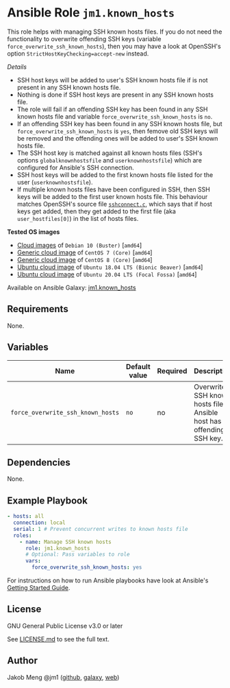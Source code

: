 # Ansible Role `jm1.known_hosts`

This role helps with managing SSH known hosts files.
If you do not need the functionality to overwrite offending SSH keys (variable `force_overwrite_ssh_known_hosts`),
then you may have a look at OpenSSH's option `StrictHostKeyChecking=accept-new` instead.

*Details*
* SSH host keys will be added to user's SSH known hosts file if is not present in any SSH known hosts file.
* Nothing is done if SSH host keys are present in any SSH known hosts file.
* The role will fail if an offending SSH key has been found in any SSH known hosts file and variable 
  `force_overwrite_ssh_known_hosts` is `no`.
* If an offending SSH key has been found in any SSH known hosts file, but `force_overwrite_ssh_known_hosts` is `yes`,
  then femove old SSH keys will be removed and the offending ones will be added to user's SSH known hosts file.
* The SSH host key is matched against all known hosts files (SSH's options `globalknownhostsfile` and 
  `userknownhostsfile`) which are configured for Ansible's SSH connection.
* SSH host keys will be added to the first known hosts file listed for the user (`userknownhostsfile`).
* If multiple known hosts files have been configured in SSH, then SSH keys will be added to the first user known hosts
  file. This behaviour matches OpenSSH's source file [`sshconnect.c`](
  https://github.com/openssh/openssh-portable/blob/master/sshconnect.c), which says that if host keys get added, then
  they get added to the first file (aka `user_hostfiles[0]`) in the list of hosts files.

**Tested OS images**
- [Cloud images](https://cdimage.debian.org/cdimage/openstack/current/) of `Debian 10 (Buster)` \[`amd64`\]
- [Generic cloud image](https://cloud.centos.org/centos/7/images/) of `CentOS 7 (Core)` \[`amd64`\]
- [Generic cloud image](https://cloud.centos.org/centos/8/x86_64/images/) of `CentOS 8 (Core)` \[`amd64`\]
- [Ubuntu cloud image](https://cloud-images.ubuntu.com/bionic/current/) of `Ubuntu 18.04 LTS (Bionic Beaver)` \[`amd64`\]
- [Ubuntu cloud image](https://cloud-images.ubuntu.com/focal/) of `Ubuntu 20.04 LTS (Focal Fossa)` \[`amd64`\]

Available on Ansible Galaxy: [jm1.known_hosts](https://galaxy.ansible.com/jm1/known_hosts)

## Requirements

None.

## Variables

| Name                              | Default value | Required | Description                                                              |
| --------------------------------- | ------------- | -------- | ------------------------------------------------------------------------ |
| `force_overwrite_ssh_known_hosts` | `no`          | no       | Overwrite SSH known hosts file if Ansible host has an offending SSH key. |

## Dependencies

None.

## Example Playbook

```yml
- hosts: all
  connection: local
  serial: 1 # Prevent concurrent writes to known hosts file
  roles:
    - name: Manage SSH known hosts
      role: jm1.known_hosts
      # Optional: Pass variables to role
      vars:
        force_overwrite_ssh_known_hosts: yes
```

For instructions on how to run Ansible playbooks have look at Ansible's
[Getting Started Guide](https://docs.ansible.com/ansible/latest/network/getting_started/first_playbook.html).

## License

GNU General Public License v3.0 or later

See [LICENSE.md](LICENSE.md) to see the full text.

## Author

Jakob Meng
@jm1 ([github](https://github.com/jm1), [galaxy](https://galaxy.ansible.com/jm1), [web](http://www.jakobmeng.de))
